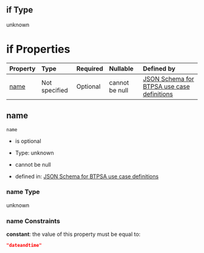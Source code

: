 ## if Type

unknown

# if Properties

| Property      | Type          | Required | Nullable       | Defined by                                                                                                                                                                                                        |
| :------------ | :------------ | :------- | :------------- | :---------------------------------------------------------------------------------------------------------------------------------------------------------------------------------------------------------------- |
| [name](#name) | Not specified | Optional | cannot be null | [JSON Schema for BTPSA use case definitions](btpsa-usecase-properties-services-items-allof-1-then-allof-29-if-properties-name.md "undefined#/properties/services/items/allOf/1/then/allOf/29/if/properties/name") |

## name



`name`

*   is optional

*   Type: unknown

*   cannot be null

*   defined in: [JSON Schema for BTPSA use case definitions](btpsa-usecase-properties-services-items-allof-1-then-allof-29-if-properties-name.md "undefined#/properties/services/items/allOf/1/then/allOf/29/if/properties/name")

### name Type

unknown

### name Constraints

**constant**: the value of this property must be equal to:

```json
"dateandtime"
```
